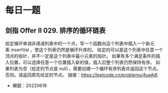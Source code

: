 # 每日一题
## 剑指 Offer II 029. 排序的循环链表
给定循环单调非递减列表中的一个点，写一个函数向这个列表中插入一个新元素 insertVal ，使这个列表仍然是循环升序的。 给定的可以是这个列表中任意一个顶点的指针，并不一定是这个列表中最小元素的指针。 如果有多个满足条件的插入位置，可以选择任意一个位置插入新的值，插入后整个列表仍然保持有序。 如果列表为空（给定的节点是 null），需要创建一个循环有序列表并返回这个节点。否则。请返回原先给定的节点。
链接：https://leetcode.cn/problems/4ueAj6
- 解题：20220618
